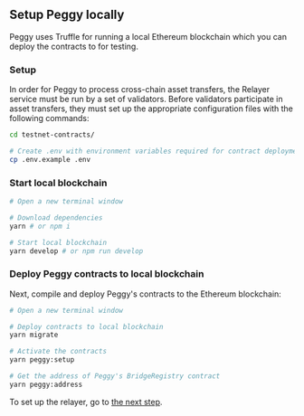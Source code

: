 ## Setup Peggy locally

Peggy uses Truffle for running a local Ethereum blockchain which you can deploy the contracts to for testing.

### Setup

In order for Peggy to process cross-chain asset transfers, the Relayer service must be run by a set of validators. Before validators participate in asset transfers, they must set up the appropriate configuration files with the following commands:

```bash
cd testnet-contracts/

# Create .env with environment variables required for contract deployment
cp .env.example .env
```

### Start local blockchain

```bash
# Open a new terminal window

# Download dependencies
yarn # or npm i

# Start local blockchain
yarn develop # or npm run develop
```

### Deploy Peggy contracts to local blockchain

Next, compile and deploy Peggy's contracts to the Ethereum blockchain:

```bash
# Open a new terminal window

# Deploy contracts to local blockchain
yarn migrate

# Activate the contracts
yarn peggy:setup

# Get the address of Peggy's BridgeRegistry contract
yarn peggy:address
```

To set up the relayer, go to [the next step](./setup-relayer.md).
